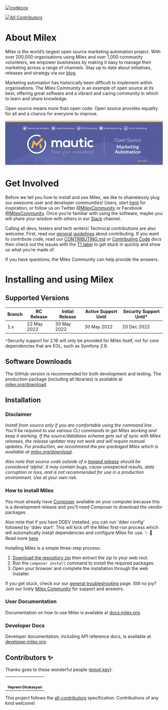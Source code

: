 [![codecov](https://codecov.io/gh/milex/milex/branch/features/graph/badge.svg)](https://codecov.io/gh/milex/milex)
<!-- ALL-CONTRIBUTORS-BADGE:START - Do not remove or modify this section -->
[![All Contributors](https://img.shields.io/badge/all_contributors-82-orange.svg?style=flat-square)](#contributors-)
<!-- ALL-CONTRIBUTORS-BADGE:END -->

About Milex
============
Milex is the world’s largest open source marketing automation project. With over 200,000 organisations using Milex and over 1,000 community volunteers, we empower businesses by making it easy to manage their marketing across a range of channels. Stay up to date about initiatives, releases and strategy via our [blog][milex-blog].

Marketing automation has historically been difficult to implement within organisations. The Milex Community is an example of open source at its best, offering great software and a vibrant and caring community in which to learn and share knowledge.

Open source means more than open code. Open source provides equality for all and a chance for everyone to improve.

![Milex](.github/readme_image.png "Milex Open Source Marketing Automation")

Get Involved
=============
Before we tell you how to install and use Milex, we like to shamelessly plug our awesome user and developer communities! Users, start [here][get-involved] for inspiration, or follow us on Twitter [@MilexCommunity][twitter] or Facebook [@MilexCommunity][facebook]. Once you’re familiar with using the software, maybe you will share your wisdom with others in our [Slack][slack] channel.

Calling all devs, testers and tech writers! Technical contributions are also welcome. First, read our [general guidelines][contributing] about contributing. If you want to contribute code, read our [CONTRIBUTING.md][contributing-md] or [Contributing Code][contribute-developer] docs then check out the issues with the [T1 label][t1-issues] to get stuck in quickly and show us what you’re made of.

If you have questions, the Milex Community can help provide the answers.

Installing and using Milex
============================

## Supported Versions

| Branch | RC Release | Initial Release | Active Support Until | Security Support Until*
|--|--|--|--|--|
|1.x   | 22 May 2022 | 30 May 2022 | 30 May 2022 | 20 Dec 2022

`*`Security support for 2.16 will only be provided for Milex itself, not for core dependencies that are EOL, such as Symfony 2.8.

## Software Downloads
The GitHub version is recommended for both development and testing. The production package (including all libraries) is available at [milex.org/download][download-milex].

## Installation
### Disclaimer
*Install from source only if you are comfortable using the command line. You'll be required to use various CLI commands to get Milex working and keep it working. If the source/database schema gets out of sync with Milex releases, the release updater may not work and will require manual updates. For production, we recommend the pre-packaged Milex which is available at [milex.org/download][download-milex].*

*Also note that source code outside of a [tagged release][tagged-release] should be considered ‘alpha’. It may contain bugs, cause unexpected results, data corruption or loss, and is not recommended for use in a production environment. Use at your own risk.*

### How to install Milex
You must already have [Composer][composer] available on your computer because this is a development release and you'll need Composer to download the vendor packages.

Also note that if you have DDEV installed, you can run 'ddev config' followed by 'ddev start'. This will kick off the Milex first-run process which will automatically install dependencies and configure Milex for use. ✨ 🚀 Read more [here][ddev-milex]

Installing Milex is a simple three-step process:

1. [Download the repository zip][download-zip] then extract the zip to your web root.
2. Run the `composer install` command to install the required packages.
3. Open your browser and complete the installation through the web installer.

If you get stuck, check our our [general troubleshooting][troubleshooting] page. Still no joy? Join our lively [Milex Community][community] for support and answers.

### User Documentation
Documentation on how to use Milex is available at [docs.milex.org][milex-docs].

### Developer Docs
Developer documentation, including API reference docs, is available at [developer.milex.org][dev-docs].


## Contributors ✨

Thanks goes to these wonderful people ([emoji key](https://allcontributors.org/docs/en/emoji-key)):

<!-- ALL-CONTRIBUTORS-LIST:START - Do not remove or modify this section -->
<!-- prettier-ignore-start -->
<!-- markdownlint-disable -->
<table>
  <tr>
    <td align="center"><a href="https://twitter.com/eprem9"><img src="https://avatars.githubusercontent.com/u/5460763?s=400&v=4" width="100px;" alt=""/><br /><sub><b>Yeprem Ghukasyan</b></sub></a><br /></td>
  </tr>
</table>

<!-- markdownlint-restore -->
<!-- prettier-ignore-end -->

<!-- ALL-CONTRIBUTORS-LIST:END -->

This project follows the [all-contributors][all-contributors] specification. Contributions of any kind welcome!

[milex-blog]: <https://www.milex.org/blog>
[get-involved]: <https://www.milex.org/community/get-involved>
[twitter]: <https://twitter.com/MilexCommunity>
[facebook]: <https://www.facebook.com/MilexCommunity/>
[slack]: <https://www.milex.org/community/get-involved/communication-channels>
[contributing]: <https://contribute.milex.org/contributing-to-milex>
[contributing-md]: <https://github.com/milex/milex/blob/feature/.github/CONTRIBUTING.md>
[contribute-developer]: <https://contribute.milex.org/contributing-to-milex/developer>
[t1-issues]: <https://github.com/milex/milex/issues?q=is%3Aissue+is%3Aopen+label%3AT1>
[download-milex]: <https://www.milex.org/download>
[tagged-release]: <https://github.com/milex/milex/releases>
[composer]: <http://getcomposer.org/>
[download-zip]: <https://github.com/milex/milex/archive/refs/heads/features.zip>
[ddev-milex]: <https://kb.milex.org/knowledgebase/development/how-to-install-milex-using-ddev>
[troubleshooting]: <https://docs.milex.org/en/troubleshooting>
[community]: <https://www.milex.org/community>
[milex-docs]: <https://docs.milex.org>
[dev-docs]: <https://developer.milex.org>
[all-contributors]: <https://github.com/all-contributors/all-contributors>
"# milex" 
